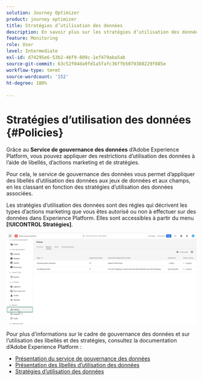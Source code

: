 ```yaml
---
solution: Journey Optimizer
product: journey optimizer
title: Stratégies d’utilisation des données
description: En savoir plus sur les stratégies d’utilisation des données et le service de gouvernance des données.
feature: Monitoring
role: User
level: Intermediate
exl-id: d74295e6-53b2-46f9-809c-1ef479aba5ab
source-git-commit: 63c52f04da9fd1a5fafc36ffb5079380229f885e
workflow-type: tm+mt
source-wordcount: '152'
ht-degree: 100%

---
```


# Stratégies d’utilisation des données {#Policies}


Grâce au **Service de gouvernance des données** d’Adobe Experience Platform, vous pouvez appliquer des restrictions d’utilisation des données à l’aide de libellés, d’actions marketing et de stratégies.

Pour cela, le service de gouvernance des données vous permet d’appliquer des libellés d’utilisation des données aux jeux de données et aux champs, en les classant en fonction des stratégies d’utilisation des données associées.

Les stratégies d’utilisation des données sont des règles qui décrivent les types d’actions marketing que vous êtes autorisé ou non à effectuer sur des données dans Experience Platform. Elles sont accessibles à partir du menu **[!UICONTROL Stratégies]**.

![](assets/policies.png)

Pour plus d’informations sur le cadre de gouvernance des données et sur l’utilisation des libellés et des stratégies, consultez la documentation d’Adobe Experience Platform :

* [Présentation du service de gouvernance des données](https://experienceleague.adobe.com/docs/experience-platform/data-governance/home.html?lang=fr)
* [Présentation des libellés d’utilisation des données](https://experienceleague.adobe.com/docs/experience-platform/data-governance/labels/overview.html?lang=fr)
* [Stratégies d’utilisation des données](https://experienceleague.adobe.com/docs/experience-platform/data-governance/policies/overview.html?lang=fr)
